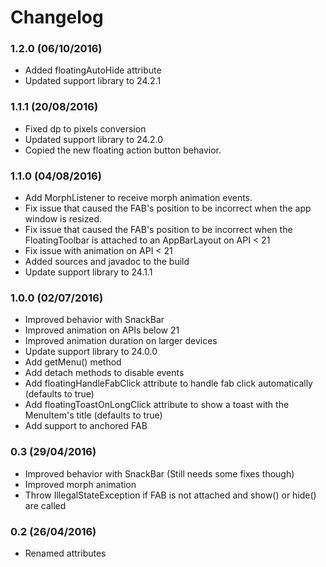 # Changelog

### 1.2.0 (06/10/2016)
- Added floatingAutoHide attribute
- Updated support library to 24.2.1

### 1.1.1 (20/08/2016)
- Fixed dp to pixels conversion
- Updated support library to 24.2.0
- Copied the new floating action button behavior.

### 1.1.0 (04/08/2016)
- Add MorphListener to receive morph animation events.
- Fix issue that caused the FAB's position to be incorrect when the app window is resized.
- Fix issue that caused the FAB's position to be incorrect when the FloatingToolbar is attached to an AppBarLayout on API < 21
- Fix issue with animation on API < 21
- Added sources and javadoc to the build
- Update support library to 24.1.1

### 1.0.0 (02/07/2016)
- Improved behavior with SnackBar
- Improved animation on APIs below 21
- Improved animation duration on larger devices
- Update support library to 24.0.0
- Add getMenu() method
- Add detach methods to disable events
- Add floatingHandleFabClick attribute to handle fab click automatically (defaults to true)
- Add floatingToastOnLongClick attribute to show a toast with the MenuItem's title (defaults to true)
- Add support to anchored FAB

### 0.3 (29/04/2016)
- Improved behavior with SnackBar (Still needs some fixes though)
- Improved morph animation
- Throw IllegalStateException if FAB is not attached and show() or hide() are called

### 0.2 (26/04/2016)
- Renamed attributes
